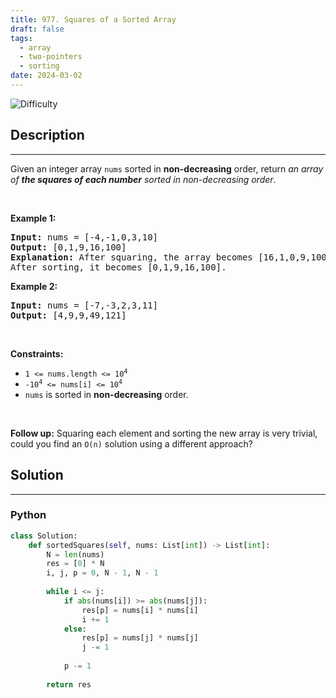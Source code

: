 ```yaml
---
title: 977. Squares of a Sorted Array
draft: false
tags: 
  - array
  - two-pointers
  - sorting
date: 2024-03-02
---
```


![Difficulty](https://img.shields.io/badge/Difficulty-Easy-blue.svg)

## Description

---
<p>Given an integer array <code>nums</code> sorted in <strong>non-decreasing</strong> order, return <em>an array of <strong>the squares of each number</strong> sorted in non-decreasing order</em>.</p>

<p>&nbsp;</p>
<p><strong class="example">Example 1:</strong></p>

<pre>
<strong>Input:</strong> nums = [-4,-1,0,3,10]
<strong>Output:</strong> [0,1,9,16,100]
<strong>Explanation:</strong> After squaring, the array becomes [16,1,0,9,100].
After sorting, it becomes [0,1,9,16,100].
</pre>

<p><strong class="example">Example 2:</strong></p>

<pre>
<strong>Input:</strong> nums = [-7,-3,2,3,11]
<strong>Output:</strong> [4,9,9,49,121]
</pre>

<p>&nbsp;</p>
<p><strong>Constraints:</strong></p>

<ul>
	<li><code><span>1 &lt;= nums.length &lt;= </span>10<sup>4</sup></code></li>
	<li><code>-10<sup>4</sup> &lt;= nums[i] &lt;= 10<sup>4</sup></code></li>
	<li><code>nums</code> is sorted in <strong>non-decreasing</strong> order.</li>
</ul>

<p>&nbsp;</p>
<strong>Follow up:</strong> Squaring each element and sorting the new array is very trivial, could you find an <code>O(n)</code> solution using a different approach?

## Solution

---
### Python
``` py title='squares-of-a-sorted-array'
class Solution:
    def sortedSquares(self, nums: List[int]) -> List[int]:
        N = len(nums)
        res = [0] * N
        i, j, p = 0, N - 1, N - 1
        
        while i <= j:
            if abs(nums[i]) >= abs(nums[j]):
                res[p] = nums[i] * nums[i]
                i += 1
            else:
                res[p] = nums[j] * nums[j]
                j -= 1
            
            p -= 1
        
        return res

```

